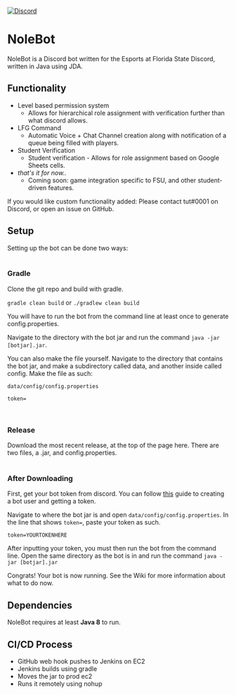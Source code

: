 [fsu-invite]: https://discord.gg/xgJH9uk
[lgtm]: https://lgtm.com/projects/g/Excaliburns/NoleBot/context:java

[ ![Discord](https://discordapp.com/api/guilds/138481681630887936/widget.png) ][fsu-invite]

# NoleBot
NoleBot is a Discord bot written for the Esports at Florida State Discord, written in Java using JDA.

## Functionality

* Level based permission system
  * Allows for hierarchical role assignment with verification further than what discord allows.
* LFG Command
  * Automatic Voice + Chat Channel creation along with notification of a queue being filled with players.
* Student Verification
  * Student verification - Allows for role assignment based on Google Sheets cells.
* *that's it for now..*
  * Coming soon: game integration specific to FSU, and other student-driven features.

If you would like custom functionality added: Please contact tut#0001 on Discord, or open an issue on GitHub.

## Setup
Setting up the bot can be done two ways:
<br><br>

### Gradle
Clone the git repo and build with gradle.

`gradle clean build`
or
`./gradlew clean build`


You will have to run the bot from the command line at least once to generate config.properties. 

Navigate to the directory with the bot jar and run the command `java -jar [botjar].jar`.

You can also make the file yourself. Navigate to the directory that contains the bot jar, and make a subdirectory called data, and another inside called config. Make the file as such:

`data/config/config.properties`
```
token=
```

<br>

### Release
Download the most recent release, at the top of the page here.
There are two files, a .jar, and config.properties.
<br><br>
### After Downloading
First, get your bot token from discord. You can follow [this](https://github.com/reactiflux/discord-irc/wiki/Creating-a-discord-bot-&-getting-a-token) guide to creating a bot user and getting a token.

Navigate to where the bot jar is and open `data/config/config.properties`. In the line that shows `token=`, paste your token as such.

`token=YOURTOKENHERE`

After inputting your token, you must then run the bot from the command line.
Open the same directory as the bot is in and run the command `java -jar [botjar].jar`

Congrats! Your bot is now running. See the Wiki for more information about what to do now.

## Dependencies
NoleBot requires at least **Java 8** to run.


## CI/CD Process

* GitHub web hook pushes to Jenkins on EC2
* Jenkins builds using gradle 
* Moves the jar to prod ec2
* Runs it remotely using nohup
